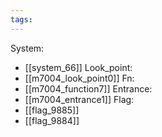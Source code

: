 ```yaml
---
tags:
---
```

System:
- [[system_66]]
Look_point:
- [[m7004_look_point0]]
Fn:
- [[m7004_function7]]
Entrance:
- [[m7004_entrance1]]
Flag:
- [[flag_9885]]
- [[flag_9884]]
